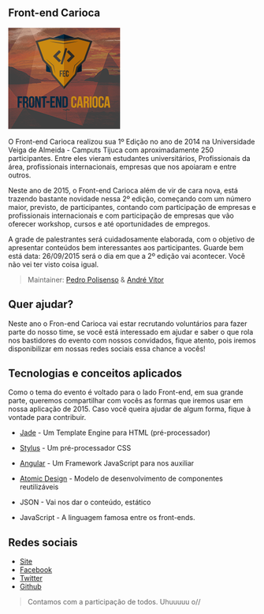 ## Front-end Carioca

![Cover](edicoes/2015/image/front-end-carioca.png)

O Front-end Carioca realizou sua 1º Edição no ano de 2014 na Universidade Veiga de Almeida - Camputs Tijuca com aproximadamente 250 participantes. Entre eles vieram estudantes universitários, Profissionais da área, profissionais internacionais, empresas que nos apoiaram e entre outros.

Neste ano de 2015, o Front-end Carioca além de vir de cara nova, está trazendo bastante novidade nessa 2º edição, começando com um número maior, previsto, de participantes, contando com participação de empresas e profissionais internacionais e com participação de empresas que vão oferecer workshop, cursos e até oportunidades de empregos.

A grade de palestrantes será cuidadosamente elaborada, com o objetivo de apresentar conteúdos bem interessantes aos participantes. Guarde bem está data: 26/09/2015 será o dia em que a 2º edição vai acontecer. Você não vei ter visto coisa igual.

> Maintainer: [Pedro Polisenso](https://github.com/pedropolisenso) & [André Vitor](https://github.com/andrevvalle)

## Quer ajudar?

Neste ano o Fron-end Carioca vai estar recrutando voluntários para fazer parte do nosso time, se você está interessado em ajudar e saber o que rola nos bastidores do evento com nossos convidados, fique atento, pois iremos disponibilizar em nossas redes sociais essa chance a vocês!

## Tecnologias e conceitos aplicados

Como o tema do evento é voltado para o lado Front-end, em sua grande parte, queremos compartilhar com vocês as formas que iremos usar em nossa aplicação de 2015. Caso você queira ajudar de algum forma, fique à vontade para contribuir.

 * [Jade](http://jade-lang.com/) - Um Template Engine para HTML (pré-processador)

 * [Stylus](http://learnboost.github.io/stylus/) - Um pré-processador CSS

 * [Angular](https://angularjs.org/) - Um Framework JavaScript para nos auxiliar

 * [Atomic Design](https://angularjs.org/) - Modelo de desenvolvimento de componentes reutilizáveis

 * JSON - Vai nos dar o conteúdo, estático

 * JavaScript - A linguagem famosa entre os front-ends.

 ## Redes sociais

  - [Site](http://frontendcarioca.com.br/)
  - [Facebook](http://facebook.com/frontendcarioca)
  - [Twitter](https://twitter.com/frontendcarioca)
  - [Github](https://github.com/front-end-carioca)

> Contamos com a participação de todos. Uhuuuuu o//